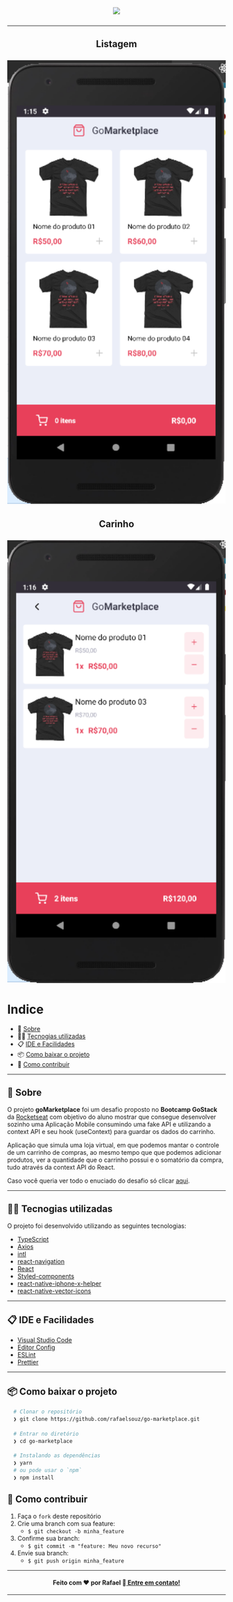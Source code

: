 <h1 align="center">
  <img src='github/logo@3x(1).png'/>
</h1>

---

<h2 align="center">
  Listagem
  <br/>
  <br/>
  <img src='github/home.png' width=800/>
</h2>

<h2 align="center">
  Carinho
  <br/>
  <br/>
  <img src='github/cart.png' width=800/>
</h2>

# Indice

- 📝️ [Sobre](#%EF%B8%8F-sobre)
- 👨‍💻️ [Tecnogias utilizadas](#%EF%B8%8F-tecnogias-utilizadas)
- 📋️ [IDE e Facilidades](#%EF%B8%8F-ide-e-facilidades)
- 📦️ [Como baixar o projeto](#%EF%B8%8F-como-baixar-o-projeto)
- 🤔️ [Como contribuir](#%EF%B8%8F-como-contribuir)

---

## 📝️ Sobre

O projeto **goMarketplace** foi um desafio proposto no **Bootcamp GoStack** da [Rocketseat](https://rocketseat.com.br/) com objetivo do aluno mostrar que consegue desenvolver sozinho uma Aplicação Mobile consumindo uma fake API e utilizando a context API e seu hook (useContext) para guardar os dados do carrinho.

Aplicação que simula uma loja virtual, em que podemos mantar o controle de um carrinho de compras, ao mesmo tempo que que podemos adicionar produtos, ver a quantidade que o carrinho possui e o somatório da compra, tudo através da context API do React.

Caso você queria ver todo o enuciado do desafio só clicar [aqui](https://github.com/Rocketseat/bootcamp-gostack-desafios/tree/master/desafio-fundamentos-reactjs).

---

## 👨‍💻️ Tecnogias utilizadas

O projeto foi desenvolvido utilizando as seguintes tecnologias:

- [TypeScript](https://www.npmjs.com/package/typescript)
- [Axios](https://www.npmjs.com/package/axios)
- [intl](https://www.npmjs.com/package/intl)
- [react-navigation](https://www.npmjs.com/package/react-navigation)
- [React](https://www.npmjs.com/package/react)
- [Styled-components](https://www.npmjs.com/package/styled-components)
- [react-native-iphone-x-helper](https://www.npmjs.com/package/react-native-iphone-x-helper)
- [react-native-vector-icons](https://www.npmjs.com/package/react-native-vector-icons)

---

## 📋️ IDE e Facilidades

- [Visual Studio Code](https://code.visualstudio.com/)
- [Editor Config](https://editorconfig.org/)
- [ESLint](https://eslint.org/)
- [Prettier](https://prettier.io/)

---

## 📦️ Como baixar o projeto

```bash
  # Clonar o repositório
  ❯ git clone https://github.com/rafaelsouz/go-marketplace.git

  # Entrar no diretório
  ❯ cd go-marketplace

  # Instalando as dependências
  ❯ yarn
  # ou pode usar o `npm`
  ❯ npm install
```

## 🤔️ Como contribuir

1. Faça o `fork` deste repositório
2. Crie uma branch com sua feature:
   - `$ git checkout -b minha_feature`
3. Confirme sua branch:
   - `$ git commit -m "feature: Meu novo recurso"`
4. Envie sua branch:
   - `$ git push origin minha_feature`

---

<h4 align="center">
  Feito com ❤ por Rafael 👋️<a href="https://www.linkedin.com/in/rafaelsouz/" target="_blank"> Entre em contato!</a>
</h4>

---
